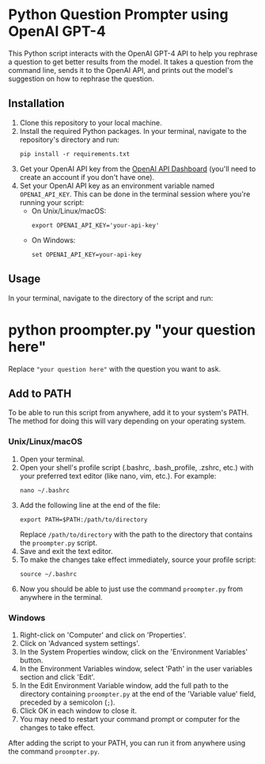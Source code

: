# Python Question Prompter using OpenAI GPT-4

This Python script interacts with the OpenAI GPT-4 API to help you rephrase a question to get better results from the model. It takes a question from the command line, sends it to the OpenAI API, and prints out the model's suggestion on how to rephrase the question.

## Installation

1. Clone this repository to your local machine.
2. Install the required Python packages. In your terminal, navigate to the repository's directory and run:
    ```
    pip install -r requirements.txt
    ```
3. Get your OpenAI API key from the [OpenAI API Dashboard](https://platform.openai.com/account/api-keys) (you'll need to create an account if you don't have one).
4. Set your OpenAI API key as an environment variable named `OPENAI_API_KEY`. This can be done in the terminal session where you're running your script:
    - On Unix/Linux/macOS:
        ```
        export OPENAI_API_KEY='your-api-key'
        ```
    - On Windows:
        ```
        set OPENAI_API_KEY=your-api-key
        ```

## Usage

In your terminal, navigate to the directory of the script and run:
# python proompter.py "your question here"

Replace `"your question here"` with the question you want to ask.

## Add to PATH

To be able to run this script from anywhere, add it to your system's PATH. The method for doing this will vary depending on your operating system.

### Unix/Linux/macOS

1. Open your terminal.
2. Open your shell's profile script (.bashrc, .bash_profile, .zshrc, etc.) with your preferred text editor (like nano, vim, etc.). For example:
    ```
    nano ~/.bashrc
    ```
3. Add the following line at the end of the file:
    ```
    export PATH=$PATH:/path/to/directory
    ```
    Replace `/path/to/directory` with the path to the directory that contains the `proompter.py` script.
4. Save and exit the text editor.
5. To make the changes take effect immediately, source your profile script:
    ```
    source ~/.bashrc
    ```
6. Now you should be able to just use the command `proompter.py` from anywhere in the terminal.

### Windows

1. Right-click on 'Computer' and click on 'Properties'.
2. Click on 'Advanced system settings'.
3. In the System Properties window, click on the 'Environment Variables' button.
4. In the Environment Variables window, select 'Path' in the user variables section and click 'Edit'.
5. In the Edit Environment Variable window, add the full path to the directory containing `proompter.py` at the end of the 'Variable value' field, preceded by a semicolon (`;`).
6. Click OK in each window to close it.
7. You may need to restart your command prompt or computer for the changes to take effect.

After adding the script to your PATH, you can run it from anywhere using the command `proompter.py`.
